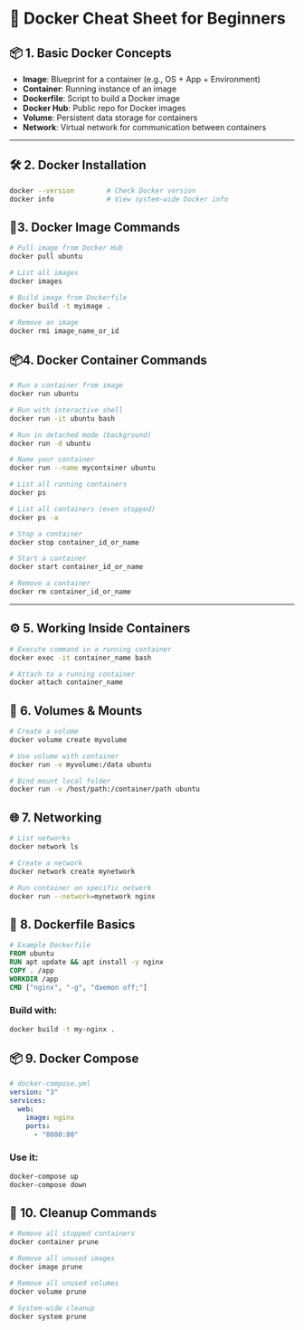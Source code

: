 # 🐳 Docker Cheat Sheet for Beginners

## 📦 1. Basic Docker Concepts

- **Image**: Blueprint for a container (e.g., OS + App + Environment)
- **Container**: Running instance of an image
- **Dockerfile**: Script to build a Docker image
- **Docker Hub**: Public repo for Docker images
- **Volume**: Persistent data storage for containers
- **Network**: Virtual network for communication between containers

---

## 🛠 2. Docker Installation

```bash
docker --version        # Check Docker version
docker info             # View system-wide Docker info
```
## 🚀3. Docker Image Commands

```bash
# Pull image from Docker Hub
docker pull ubuntu

# List all images
docker images

# Build image from Dockerfile
docker build -t myimage .

# Remove an image
docker rmi image_name_or_id
```
## 📦4. Docker Container Commands
```bash
# Run a container from image
docker run ubuntu

# Run with interactive shell
docker run -it ubuntu bash

# Run in detached mode (background)
docker run -d ubuntu

# Name your container
docker run --name mycontainer ubuntu

# List all running containers
docker ps

# List all containers (even stopped)
docker ps -a

# Stop a container
docker stop container_id_or_name

# Start a container
docker start container_id_or_name

# Remove a container
docker rm container_id_or_name
```
---
## ⚙️ 5. Working Inside Containers
```bash
# Execute command in a running container
docker exec -it container_name bash

# Attach to a running container
docker attach container_name
```
## 📁 6. Volumes & Mounts
```bash
# Create a volume
docker volume create myvolume

# Use volume with container
docker run -v myvolume:/data ubuntu

# Bind mount local folder
docker run -v /host/path:/container/path ubuntu
```
## 🌐 7. Networking
```bash
# List networks
docker network ls

# Create a network
docker network create mynetwork

# Run container on specific network
docker run --network=mynetwork nginx

```
## 📄 8. Dockerfile Basics
```dockerfile
# Example Dockerfile
FROM ubuntu
RUN apt update && apt install -y nginx
COPY . /app
WORKDIR /app
CMD ["nginx", "-g", "daemon off;"]
```
### Build with:

```bash
docker build -t my-nginx .
```
## 📦 9. Docker Compose
```yaml
# docker-compose.yml
version: "3"
services:
  web:
    image: nginx
    ports:
      - "8080:80"
```
### Use it:
```bash
docker-compose up
docker-compose down
```
## 🧹 10. Cleanup Commands
```bash
# Remove all stopped containers
docker container prune

# Remove all unused images
docker image prune

# Remove all unused volumes
docker volume prune

# System-wide cleanup
docker system prune
```
